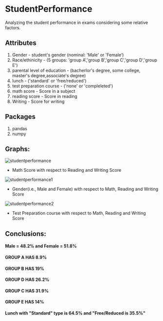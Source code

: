 # StudentPerformance
Analyzing the student performance in exams considering some relative factors.

## Attributes
1) Gender - student's gender (nominal: 'Male' or 'Female’)
2) Race/ethinicity - (5 groups: 'group A','group B','group C','group D','group E')
3) parental level of education - (bacherlor's degree, 	some college, 	master's degree,associate's degree)
4) lunch - ('standard' or 'free/reduced')
5) test preparation course - ('none' or 'compleleted')
6) math score - Score in a subject
7) reading score - Score in reading
8) Writing - Score for writing

## Packages
1) pandas
2) numpy

## Graphs:
![studentperformance](https://user-images.githubusercontent.com/44108439/50859140-8652e300-13b8-11e9-8141-1cbe4439dceb.png)
- Math Score with respect to Reading and Writing Score

![studentperformance1](https://user-images.githubusercontent.com/44108439/50859149-8eab1e00-13b8-11e9-96d9-1e69e7c4eb51.png)
- Gender(i.e., Male and Female) with respect to Math, Reading and Writing Score

![studentperformance2](https://user-images.githubusercontent.com/44108439/50859159-9a96e000-13b8-11e9-9cfc-48598fac8d8d.png)
- Test Preparation course with respect to Math, Reading and Writing Score

## Conclusions:
#### Male = 48.2% and Female = 51.8%
#### GROUP A HAS 8.9%
#### GROUP B HAS 19%
#### GROUP D HAS 26.2%
#### GROUP C HAS 31.9%
#### GROUP E HAS 14%
#### Lunch with "Standard" type is 64.5% and "Free/Reduced is 35.5%"
